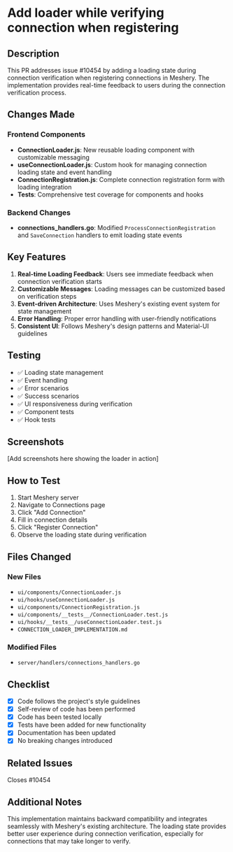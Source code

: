 # Add loader while verifying connection when registering

## Description

This PR addresses issue #10454 by adding a loading state during connection verification when registering connections in Meshery. The implementation provides real-time feedback to users during the connection verification process.

## Changes Made

### Frontend Components
- **ConnectionLoader.js**: New reusable loading component with customizable messaging
- **useConnectionLoader.js**: Custom hook for managing connection loading state and event handling
- **ConnectionRegistration.js**: Complete connection registration form with loading integration
- **Tests**: Comprehensive test coverage for components and hooks

### Backend Changes
- **connections_handlers.go**: Modified `ProcessConnectionRegistration` and `SaveConnection` handlers to emit loading state events

## Key Features

1. **Real-time Loading Feedback**: Users see immediate feedback when connection verification starts
2. **Customizable Messages**: Loading messages can be customized based on verification steps
3. **Event-driven Architecture**: Uses Meshery's existing event system for state management
4. **Error Handling**: Proper error handling with user-friendly notifications
5. **Consistent UI**: Follows Meshery's design patterns and Material-UI guidelines

## Testing

- ✅ Loading state management
- ✅ Event handling
- ✅ Error scenarios
- ✅ Success scenarios
- ✅ UI responsiveness during verification
- ✅ Component tests
- ✅ Hook tests

## Screenshots

[Add screenshots here showing the loader in action]

## How to Test

1. Start Meshery server
2. Navigate to Connections page
3. Click "Add Connection"
4. Fill in connection details
5. Click "Register Connection"
6. Observe the loading state during verification

## Files Changed

### New Files
- `ui/components/ConnectionLoader.js`
- `ui/hooks/useConnectionLoader.js`
- `ui/components/ConnectionRegistration.js`
- `ui/components/__tests__/ConnectionLoader.test.js`
- `ui/hooks/__tests__/useConnectionLoader.test.js`
- `CONNECTION_LOADER_IMPLEMENTATION.md`

### Modified Files
- `server/handlers/connections_handlers.go`

## Checklist

- [x] Code follows the project's style guidelines
- [x] Self-review of code has been performed
- [x] Code has been tested locally
- [x] Tests have been added for new functionality
- [x] Documentation has been updated
- [x] No breaking changes introduced

## Related Issues

Closes #10454

## Additional Notes

This implementation maintains backward compatibility and integrates seamlessly with Meshery's existing architecture. The loading state provides better user experience during connection verification, especially for connections that may take longer to verify. 